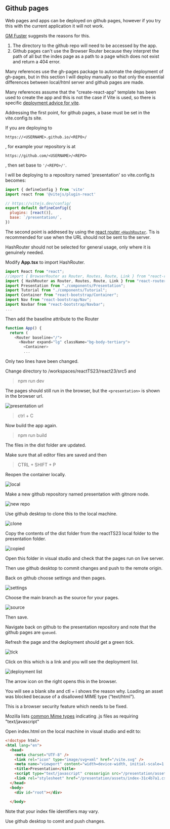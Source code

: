## Github pages

Web pages and apps can be deployed on github pages, however if you try this with the current application it will not work.

[GM Fuster](https://gmfuster.medium.com/deploying-a-react-app-to-github-pages-24c3e5485589) suggests the reasons for this.

1. The directory to the github repo will need to be accessed by the app.
2. Github pages can't use the Browser Router because they interpret the path of all but the indes page as a path to a page which does not exist and return a 404 error.

Many references use the gh-pages package to automate the deployment of gh-pages, but in this section I will deploy manually so that only the essential differences between local/html server and github pages are made.

Many references assume that the "create-react-app" template has been used to create the app and this is not the case if Vite is used, so there is specific [deployment advice for vite](https://vitejs.dev/guide/static-deploy.html#github-pages).

Addressing the first point, for github pages, a base must be set in the vite.config.ts site.

If you are deploying to

 ``https://<USERNAME>.github.io/<REPO>/``
 
 , for example your repository is at 
 
 ``https://github.com/<USERNAME>/<REPO>``
 
 , then set base to ``'/<REPO>/'``.

I will be deploying to a repository named 'presentation' so vite.config.ts becomes:

```javascript
import { defineConfig } from 'vite'
import react from '@vitejs/plugin-react'

// https://vitejs.dev/config/
export default defineConfig({
  plugins: [react()],
  base: `/presentation/`,
})
```
The second point is addresed by using the [react router ```<HashRouter```](https://reactrouter.com/en/main/router-components/hash-router).  Tis is recommended for use when the URL should not be sent to the server.

HashRouter should not be selected for general usage, only where it is genuinely needed.

Modify **App.tsx** to import HashRouter.

```javascript
import React from "react";
//import { BrowserRouter as Router, Routes, Route, Link } from "react-router-dom";
import { HashRouter as Router, Routes, Route, Link } from "react-router-dom";
import Presentation from "./components/Presentation";
import Tutorial from "./components/Tutorial";
import Container from "react-bootstrap/Container";
import Nav from "react-bootstrap/Nav";
import Navbar from "react-bootstrap/Navbar";
...
```

Then add the baseline attribute to the Router

```javascript
function App() {
  return (
    <Router baseline="/">
      <Navbar expand="lg" className="bg-body-tertiary">
        <Container>
        ...
```

Only two lines have been changed.

Change directory to /workspaces/reactTS23/react23/src5 and

> npm run dev

The pages should still run in the browser, but the ``<presentation>`` is shown in the browser url.

![presentation url](images/../../section_13/images/presentation.png)

> ctrl + C

Now build the app again.

> npm run build

The files in the dist folder are updated.

Make sure that all editor files are saved and then 

>CTRL + SHIFT + P

Reopen the container locally.

![local](images/local.png)


Make a new github repository named presentation with gitnore node.

![new repo](images/newrepo.png)

Use github desktop to clone this to the local machine.

![clone](images/clone.png)

Copy the contents of the dist folder from the reactTS23 local folder to the presentation folder.

![copied](images/copied.png)

Open this folder in visual studio and check that the pages run on live server.

Then use github desktop to commit changes and push to the remote origin.

Back on github choose settings and then pages.

![settings](images/settings.png)

Choose the main branch as the source for your pages.

![source](images/source.png)

Then save.

Navigate back on github to the presentation repository and note that the github pages are `queued`.

Refresh the page and the deployment should get a green tick.

![tick](images/tick.png)

Click on this which is a link and you will see the deployment list.

![deployment list](images/list.png)

The arrow icon on the right opens this in the browser.

You will see a blank site and ctl + i shows the reason why.   Loading an asset was blocked because of a disallowed MIME type (“text/html”).

This is a browser security feature which needs to be fixed.

Mozilla lists [common Mime types](https://developer.mozilla.org/en-US/docs/Web/HTTP/Basics_of_HTTP/MIME_types/Common_types) indicating .js files as requiring "text/javascript"

Open index.html on the local machine in visual studio and edit to:

```html
<!doctype html>
<html lang="en">
  <head>
    <meta charset="UTF-8" />
    <link rel="icon" type="image/svg+xml" href="/vite.svg" />
    <meta name="viewport" content="width=device-width, initial-scale=1.0" />
    <title>Presentation</title>
    <script type="text/javascript" crossorigin src="/presentation/assets/index-34ff90ba.js"></script>
    <link rel="stylesheet" href="/presentation/assets/index-31c4b7a1.css">
  </head>
  <body>
    <div id="root"></div>
    
  </body>
```
Note that your index file identifiers may vary.

Use github desktop to comit and push changes.




